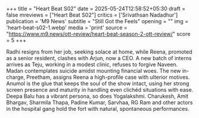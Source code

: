 +++
title = "Heart Beat S02"
date = 2025-05-24T12:58:52+05:30
draft = false
mreviews = ["Heart Beat S02"]
critics = ['Srivathsan Nadadhur']
publication = 'M9 News'
subtitle = "Still Got the Feels"
opening = ""
img = 'heart-beat-s02-1.webp'
media = 'print'
source = "https://www.m9.news/ott-review/heart-beat-season-2-ott-review/"
score = 5
+++

Radhi resigns from her job, seeking solace at home, while Reena, promoted as a senior resident, clashes with Arjun, now a CEO. A new batch of interns arrives as Teju, working in a modest clinic, refuses to forgive Naveen. Madan contemplates suicide amidst mounting financial woes. The new in-charge, Preetham, assigns Reena a high-profile case with ulterior motives. Anumol is the glue that keeps the soul of the show intact, using her strong screen presence and maturity in handling even clichéd situations with ease. Deepa Balu has a vibrant persona, so does Yogalakshmi. Charukesh, Amit Bhargav, Sharmila Thapa, Padine Kumar, Sarvhaa, RG Ram and other actors in the hospital gang hold the fort with natural, spontaneous performances.
